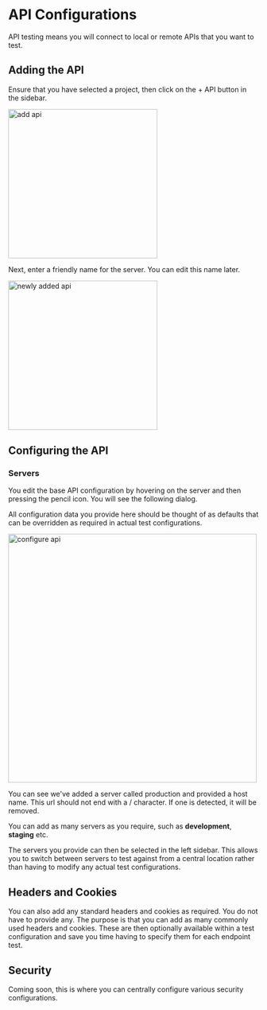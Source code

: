 # API Configurations

API testing means you will connect to local or remote APIs that you want to test.

## Adding the API
Ensure that you have selected a project, then click on the + API button in the sidebar.

<img src="add-api.png" width="300" alt="add api"/>

Next, enter a friendly name for the server. You can edit this name later.

<img src="newly-added-api.png" width="300" alt="newly added api"/>

## Configuring the API

### Servers
You edit the base API configuration by hovering on the server and then pressing the pencil icon. You will see the following dialog.

All configuration data you provide here should be thought of as defaults that can be overridden as required in actual test configurations.

<img src="configure-api.png" width="500" alt="configure api"/>

You can see we've added a server called production and provided a host name. This url should not end with a / character. If one is detected, it will be removed.

You can add as many servers as you require, such as **development**, **staging** etc.

The servers you provide can then be selected in the left sidebar. This allows you to switch between servers to test against from a central location rather than having to modify any actual test configurations.

## Headers and Cookies
You can also add any standard headers and cookies as required. You do not have to provide any. The purpose is that you can add as many commonly used headers and cookies. These are then optionally available within a test configuration and save you time having to specify them for each endpoint test.

## Security
Coming soon, this is where you can centrally configure various security configurations.
